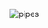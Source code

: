 ![pipes](https://user-images.githubusercontent.com/83718464/124155426-1a96f000-dab4-11eb-963f-1a16a7eed0f5.png)
